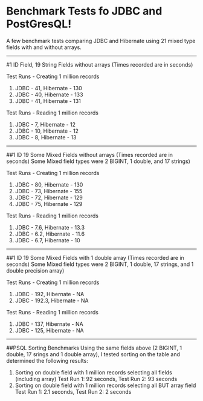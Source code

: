 # Benchmark Tests fo JDBC and PostGresQL!

A few benchmark tests comparing JDBC and Hibernate using 21 mixed type fields with and without arrays.

***
#1 ID Field, 19 String Fields without arrays
(Times recorded are in seconds)

Test Runs - Creating 1 million records
1) JDBC - 41, Hibernate - 130
2) JDBC - 40, Hibernate - 133
3) JDBC - 41, Hibernate - 131

Test Runs - Reading 1 million records
1) JDBC - 7, Hibernate - 12
2) JDBC - 10, Hibernate - 12
3) JDBC - 8, Hibernate - 13

***

##1 ID 19 Some Mixed Fields without arrays
(Times recorded are in seconds)
Some Mixed field types were 2 BIGINT, 1 double, and 17 strings)

Test Runs - Creating 1 million records
1) JDBC - 80, Hibernate - 130
2) JDBC - 73, Hibernate - 155
3) JDBC - 72, Hibernate - 129
4) JDBC - 75, Hibernate - 129

Test Runs - Reading 1 million records
1) JDBC - 7.6, Hibernate - 13.3
2) JDBC - 6.2, Hibernate - 11.6
3) JDBC - 6.7, Hibernate - 10

***
##1 ID 19 Some Mixed Fields with 1 double array
(Times recorded are in seconds)
Some Mixed field types were 2 BIGINT, 1 double, 17 strings, and 1 double precision array)

Test Runs - Creating 1 million records
1) JDBC - 192, Hibernate - NA
2) JDBC - 192.3, Hibernate - NA

Test Runs - Reading 1 million records
1) JDBC - 137, Hibernate - NA
2) JDBC - 125, Hibernate - NA
***
##PSQL Sorting Benchmarks
Using the same fields above (2 BIGINT, 1 double, 17 srings and 1 double array), I tested sorting on the table and determined the following results:

1) Sorting on double field with 1 million records selecting all fields (including array) 
   Test Run 1: 92 seconds, 
   Test Run 2: 93 seconds
2) Sorting on double field with 1 million records selecting all BUT array field 
   Test Run 1: 2.1 seconds, 
   Test Run 2: 2 seconds
